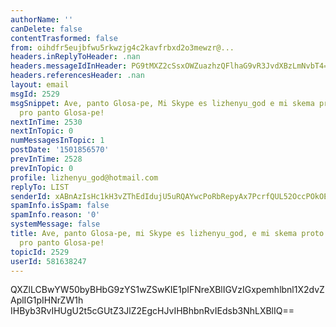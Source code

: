 ```yaml
---
authorName: ''
canDelete: false
contentTrasformed: false
from: oihdfr5eujbfwu5rkwzjg4c2kavfrbxd2o3mewzr@...
headers.inReplyToHeader: .nan
headers.messageIdInHeader: PG9tMXZ2cSsxOWZuazhzQFlhaG9vR3JvdXBzLmNvbT4=
headers.referencesHeader: .nan
layout: email
msgId: 2529
msgSnippet: Ave, panto Glosa-pe, Mi Skype es lizhenyu_god e mi skema proto u Skype-grega
  pro panto Glosa-pe!
nextInTime: 2530
nextInTopic: 0
numMessagesInTopic: 1
postDate: '1501856570'
prevInTime: 2528
prevInTopic: 0
profile: lizhenyu_god@hotmail.com
replyTo: LIST
senderId: xABnAzIsHc1kH3vZThEdIdujU5uRQAYwcPoRbRepyAx7PcrfQUL52OccPOkOE753eY_lgo2kd8qJoaQWiabwPnnlsYSx_WwWgUCl1g3R_7QMAGkSM8FNZK8
spamInfo.isSpam: false
spamInfo.reason: '0'
systemMessage: false
title: Ave, panto Glosa-pe, mi Skype es lizhenyu_god, e mi skema proto u Skype-grega
  pro panto Glosa-pe!
topicId: 2529
userId: 581638247
---
```


QXZlLCBwYW50byBHbG9zYS1wZSwKIE1pIFNreXBlIGVzIGxpemhlbnl1X2dvZAplIG1pIHNrZW1h
IHByb3RvIHUgU2t5cGUtZ3JlZ2EgcHJvIHBhbnRvIEdsb3NhLXBlIQ==

